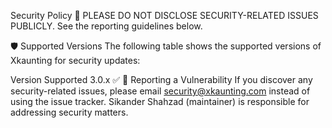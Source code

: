 Security Policy
🚨 PLEASE DO NOT DISCLOSE SECURITY-RELATED ISSUES PUBLICLY. See the reporting guidelines below.

🛡️ Supported Versions
The following table shows the supported versions of Xkaunting for security updates:

Version	Supported
3.0.x	✅
📢 Reporting a Vulnerability
If you discover any security-related issues, please email security@xkaunting.com instead of using the issue tracker.
Sikander Shahzad (maintainer) is responsible for addressing security matters.
